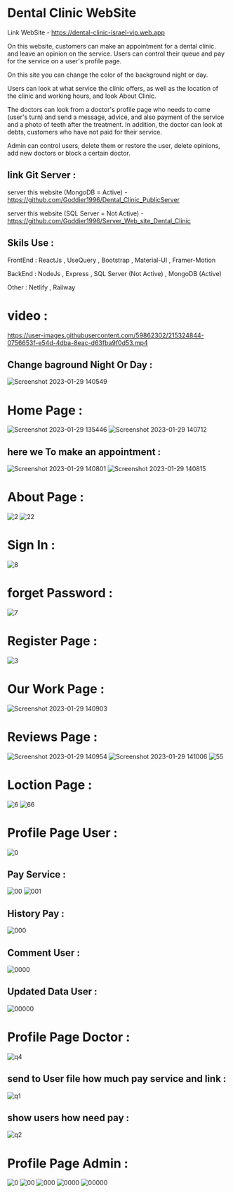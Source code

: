 # Dental Clinic WebSite
  
Link WebSite - https://dental-clinic-israel-vip.web.app     
   
On this website, customers can make an appointment for a dental clinic.
and leave an opinion on the service.
Users can control their queue and pay for the service on a user's profile page.
   
On this site you can change the color of the background night or day.
    
Users can look at what service the clinic offers, as well as the location of the clinic and working hours, and look About Clinic.
   
The doctors can look from a doctor's profile page who needs to come (user's turn) and send a message, advice, and also payment of the service and a photo of teeth after the treatment. 
In addition, the doctor can look at debts, customers who have not paid for their service.
 
Admin can control users, delete them or restore the user, delete opinions, add new doctors or block a certain doctor.
 
## link Git Server :

server this website (MongoDB = Active) - https://github.com/Goddier1996/Dental_Clinic_PublicServer

server this website (SQL Server = Not Active) - https://github.com/Goddier1996/Server_Web_site_Dental_Clinic
 
## Skils Use :

FrontEnd : ReactJs , UseQuery , Bootstrap , Material-UI , Framer-Motion

BackEnd : NodeJs , Express , SQL Server (Not Active) , MongoDB (Active)

Other : Netlify , Railway



 
   
# video :

https://user-images.githubusercontent.com/59862302/215324844-0756653f-e54d-4dba-8eac-d63fba9f0d53.mp4


## Change baground Night Or Day :

![Screenshot 2023-01-29 140549](https://user-images.githubusercontent.com/59862302/215325008-f24d3e04-51f2-422e-83a4-fc4741ff6959.jpg)


# Home Page :
![Screenshot 2023-01-29 135446](https://user-images.githubusercontent.com/59862302/215325036-eed84f42-38e1-4c6e-93b0-d4a79ab0dfb2.jpg)
![Screenshot 2023-01-29 140712](https://user-images.githubusercontent.com/59862302/215325077-ff0b6e50-7417-4fe2-9ad5-333db521907d.jpg)




## here we To make an appointment :

![Screenshot 2023-01-29 140801](https://user-images.githubusercontent.com/59862302/215325137-52942d56-33e0-453d-ba10-50e482fa0758.jpg)
![Screenshot 2023-01-29 140815](https://user-images.githubusercontent.com/59862302/215325138-1a669ecb-c216-43c4-bb35-ad4b92834a58.jpg)



# About Page :

![2](https://user-images.githubusercontent.com/59862302/212554983-a3c5b5de-4bfb-489d-8811-9b385db4bf6d.jpg)
![22](https://user-images.githubusercontent.com/59862302/212554987-7adb4f42-6660-4628-849d-da0c3dde3019.jpg)


# Sign In :

![8](https://user-images.githubusercontent.com/59862302/212555008-fcd7eeb1-6534-4ef3-9095-c45febd5fc66.jpg)


# forget Password :

![7](https://user-images.githubusercontent.com/59862302/212555025-d3bb9890-487c-4ebc-aa1a-143d1a798334.jpg)


# Register Page :

![3](https://user-images.githubusercontent.com/59862302/212555039-6834519c-dbd3-40be-ae91-38b8320b49b7.jpg)


# Our Work Page :

![Screenshot 2023-01-29 140903](https://user-images.githubusercontent.com/59862302/215325167-1e674388-420a-4fe0-8791-8bb78a65a918.jpg)


# Reviews Page :
![Screenshot 2023-01-29 140954](https://user-images.githubusercontent.com/59862302/215325237-dca696a8-5842-4249-b1d7-0e07a0820b6e.jpg)
![Screenshot 2023-01-29 141006](https://user-images.githubusercontent.com/59862302/215325240-e2727094-f8ab-4dc8-a72d-4e544ad888d7.jpg)
![55](https://user-images.githubusercontent.com/59862302/212555163-ac1fb211-3aa0-4a61-bb1c-f437bf315076.jpg)


# Loction Page :

![6](https://user-images.githubusercontent.com/59862302/212555217-4f042bff-7b3e-4f0d-b36d-c859472f0554.jpg)
![66](https://user-images.githubusercontent.com/59862302/212555229-05ce46a8-e52f-45a3-a7d1-40512a831dad.jpg)


# Profile Page User :

![0](https://user-images.githubusercontent.com/59862302/212555492-4881006f-0c06-4b24-9d70-822d807cb599.jpg)


## Pay Service :

![00](https://user-images.githubusercontent.com/59862302/212555565-78f314df-f269-4ffc-a632-7a003e378e3d.jpg)
![001](https://user-images.githubusercontent.com/59862302/212555573-a71e6471-ba4b-4690-aa39-c1530787d4f6.jpg)

## History Pay :

![000](https://user-images.githubusercontent.com/59862302/212555600-10f133af-ee5a-4ba3-b7ce-25c0d98662db.jpg)

## Comment User :

![0000](https://user-images.githubusercontent.com/59862302/212555623-4ba2d8c5-9ac2-4ba5-8448-a9640ccdc192.jpg)

## Updated Data User :

![00000](https://user-images.githubusercontent.com/59862302/212555657-91615e3f-6b67-4ee6-abab-0cb11b22ab10.jpg)


# Profile Page Doctor :

![q4](https://user-images.githubusercontent.com/59862302/212555920-c8444630-bd97-4f08-857b-ecb99e837deb.jpg)

## send to User file how much pay service and link :

![q1](https://user-images.githubusercontent.com/59862302/212555957-fbd12d49-bc94-4c56-bac5-05a8f8290514.jpg)

## show users how need pay :

![q2](https://user-images.githubusercontent.com/59862302/212555983-d1e12177-d9ca-4cbe-b059-d83fd2805f10.jpg)


# Profile Page Admin :

![0](https://user-images.githubusercontent.com/59862302/181908639-75c93505-6ced-48c7-a4ad-a278c9c4f6ad.jpg)
![00](https://user-images.githubusercontent.com/59862302/181908644-e8060580-d95b-4187-a085-a23484b5330e.jpg)
![000](https://user-images.githubusercontent.com/59862302/181908648-32104004-36f9-47f5-941d-8daaa012da4d.jpg)
![0000](https://user-images.githubusercontent.com/59862302/181908658-50bcfe02-4df2-4e70-a9ab-92de339db519.jpg)
![00000](https://user-images.githubusercontent.com/59862302/181908660-c5db7378-ee4e-4e22-9bf1-8f3617238722.jpg)
